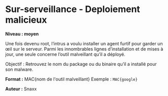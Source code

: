 # Sur-serveillance - Deploiement malicieux

**Niveau : moyen**

Une fois devenu root, l’intrus a voulu installer un agent furtif pour garder un œil sur le serveur. Parmi les innombrables lignes d’installation et de mises à jour, une seule concerne l’outil malveillant qu’il a déployé.

Objectif : Retrouvez le nom du package ou du binaire qu’il a installé pour son malware.

**Format :** MAC{nom de l'outil malveillant}
Exemple : `MAC{google}`

**Auteur :** Snaxx